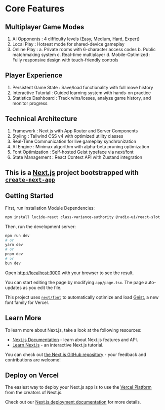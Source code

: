 # Core Features

## Multiplayer Game Modes

1. AI Opponents : 4 difficulty levels (Easy, Medium, Hard, Expert)
2. Local Play : Hotseat mode for shared-device gameplay
3. Online Play :
a. Private rooms with 6-character access codes
b. Public matchmaking system
c. Real-time multiplayer
d. Mobile-Optimized : Fully responsive design with touch-friendly controls

## Player Experience

1. Persistent Game State : Save/load functionality with full move history
2. Interactive Tutorial : Guided learning system with hands-on practice
3. Statistics Dashboard : Track wins/losses, analyze game history, and monitor progress

## Technical Architecture

1. Framework : Next.js with App Router and Server Components
2. Styling : Tailwind CSS v4 with optimized utility classes
3. Real-Time Communication for live gameplay synchronization
4. AI Engine : Minimax algorithm with alpha-beta pruning optimization
5. Font Optimization : Self-hosted Geist typeface via next/font
6. State Management : React Context API with Zustand integration

## This is a [Next.js](https://nextjs.org) project bootstrapped with [`create-next-app`](https://nextjs.org/docs/app/api-reference/cli/create-next-app)

## Getting Started

First, run installation Module Dependencies:

```bash
npm install lucide-react class-variance-authority @radix-ui/react-slot @radix-ui/react-dialog @radix-ui/react-label @radix-ui/react-select clsx tailwind-merge sonner next-themes
```

Then, run the development server:

```bash
npm run dev
# or
yarn dev
# or
pnpm dev
# or
bun dev
```

Open [http://localhost:3000](http://localhost:3000) with your browser to see the result.

You can start editing the page by modifying `app/page.tsx`. The page auto-updates as you edit the file.

This project uses [`next/font`](https://nextjs.org/docs/app/building-your-application/optimizing/fonts) to automatically optimize and load [Geist](https://vercel.com/font), a new font family for Vercel.

## Learn More

To learn more about Next.js, take a look at the following resources:

- [Next.js Documentation](https://nextjs.org/docs) - learn about Next.js features and API.
- [Learn Next.js](https://nextjs.org/learn) - an interactive Next.js tutorial.

You can check out [the Next.js GitHub repository](https://github.com/vercel/next.js) - your feedback and contributions are welcome!

## Deploy on Vercel

The easiest way to deploy your Next.js app is to use the [Vercel Platform](https://vercel.com/new?utm_medium=default-template&filter=next.js&utm_source=create-next-app&utm_campaign=create-next-app-readme) from the creators of Next.js.

Check out our [Next.js deployment documentation](https://nextjs.org/docs/app/building-your-application/deploying) for more details.
